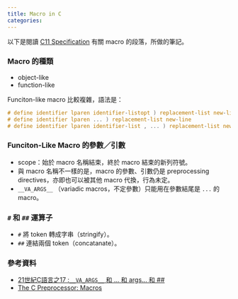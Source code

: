 ```yaml
---
title: Macro in C
categories: 
---
```

以下是閱讀 [C11 Specification][c11] 有關 macro 的段落，所做的筆記。

###  Macro 的種類

- object-like
- function-like

Funciton-like macro 比較複雜，語法是：

```c
# define identifier lparen identifier-listopt ) replacement-list new-line
# define identifier lparen ... ) replacement-list new-line
# define identifier lparen identifier-list , ... ) replacement-list new-line
```

### Funciton-Like Macro 的參數／引數

- scope：始於 macro 名稱結束，終於 macro 結束的新列符號。
- 與 macro 名稱不一樣的是，macro 的參數、引數仍是 preprocessing directives，亦即也可以被其他 macro 代換，行為未定。
- `__VA_ARGS__` （variadic macros，不定參數）只能用在參數結尾是 `...` 的 macro。

### `#` 和 `##` 運算子

- `#` 將 token 轉成字串（stringify）。
- `##` 連結兩個 token（concatanate）。

### 參考資料
- [21世紀C語言之17 :`__VA_ARGS__` 和 ... 和 args... 和 ## ](https://ithelp.ithome.com.tw/articles/10160393)
- [The C Preprocessor: Macros](https://gcc.gnu.org/onlinedocs/cpp/Macros.html#Macros)

[c11]: https://port70.net/~nsz/c/c11/n1570.html#6.10
